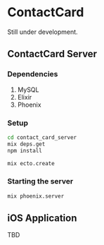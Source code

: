 # ContactCard

Still under development.

## ContactCard Server

### Dependencies

1. MySQL
2. Elixir
3. Phoenix

### Setup

```bash
cd contact_card_server
mix deps.get
npm install

mix ecto.create
```

### Starting the server

```bash
mix phoenix.server
```


## iOS Application

TBD